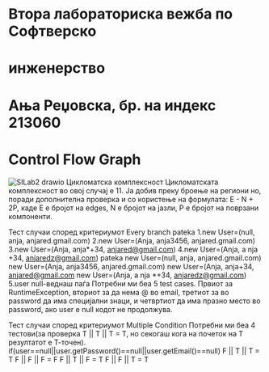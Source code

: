 # Втора лабораториска вежба по Софтверско
# инженерство
# Ања Реџовска, бр. на индекс 213060
# Control Flow Graph
![SILab2 drawio](https://github.com/anjaredzovska/SI_lab2_213060/assets/108877884/35a845cb-f8fb-4179-bc0e-b8d4ff8254b1)
Цикломатска комплексност
Цикломатската комплексност во овој случај е 11. Ја добив преку броење на региони но, поради дополнителна проверка и со користење на формулата: E - N + 2P, каде E е бројот на edges, N е бројот на јазли, P е бројот на поврзани компоненти.

Тест случаи според критериумот Every branch
pateka 1.new User=(null, anja, anjared.gmail.com) 2.new User=(Anja, anja3456, anjared.gmail.com) 3.new User=(Anja, anja*+34, anjared@gmail.com) 4.new User=(Anja, a nja +34, anjaredz@gmail.com) pateka new User=(null, anja, anjared.gmail.com) new User=(Anja, anja3456, anjared.gmail.com) new User=(Anja, anja+34, anjared@gmail.com new User=(Anja, a nja *+34, anjaredz@gmail.com) 5.user null-веднаш паѓа
Потребни ми беа 5 test cases. Првиот за RuntimeException, вториот за да нема @ во email, третиот за во password да има специјални знаци, и четвртиот да има празно место во password, ако user e null кодот не продолжува.

Тест случаи според критериумот Multiple Condition
Потребни ми беа 4 тестови(за проверка Т || T || T = T, но секогаш кога на почеток на Т резултатот е Т-точен). if(user==null||user.getPassword()==null||user.getEmail()==null) F || T || T = T F || F || F = F F || T || F = T F || F || T = T
